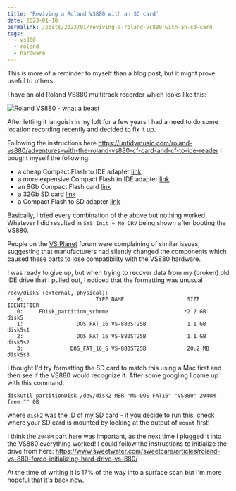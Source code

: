 ```yaml
---
title: 'Reviving a Roland VS880 with an SD card'
date: 2023-01-18
permalink: /posts/2023/01/reviving-a-roland-vs880-with-an-sd-card
tags:
  - vs880
  - roland
  - hardware
---
```


This is more of a reminder to myself than a blog post, but it might prove useful to others.

I have an old Roland VS880 multitrack recorder which looks like this:

![Roland VS880 - what a beast](https://static.roland.com/assets/images/products/gallery/vs-880_angle_gal.jpg)

After letting it languish in my loft for a few years I had a need to do some location recording recently and decided to fix it up.

Following the instructions here https://untidymusic.com/roland-vs880/adventures-with-the-roland-vs880-cf-card-and-cf-to-ide-reader I bought myself the following:

- a cheap Compact Flash to IDE adapter [link](https://www.amazon.co.uk/dp/B07NS5JTP5?psc=1&ref=ppx_yo2ov_dt_b_product_details)
- a more expensive Compact Flash to IDE adapter [link](https://www.amazon.co.uk/dp/B0036DDXUM?psc=1&ref=ppx_yo2ov_dt_b_product_details)
- an 8Gb Compact Flash card [link](https://www.amazon.co.uk/dp/B008W2QHYQ?psc=1&ref=ppx_yo2ov_dt_b_product_details)
- a 32Gb SD card [link](https://www.amazon.co.uk/dp/B08GYG6T12?psc=1&ref=ppx_yo2ov_dt_b_product_details)
- a Compact Flash to SD adapter [link](https://www.amazon.com/QUMOX-Compact-Memory-Adapter-Reader/dp/B019REDBY6/ref=sr_1_3?dchild=1&keywords=sd%2Bto%2Bcf%2Badapter&qid=1621264224&sr=8-3&th=1)

Basically, I tried every combination of the above but nothing worked. Whatever I did resulted in `SYS Init = No DRV` being shown after booting the VS880.

People on the [VS Planet](http://www.vsplanet.com/) forum were complaining of similar issues, suggesting that manufacturers had silently changed the components which caused these parts to lose compatibility with the VS880 hardware.

I was ready to give up, but when trying to recover data from my (broken) old IDE drive that I pulled out, I noticed that the formatting was unusual

```
/dev/disk5 (external, physical):
   #:                       TYPE NAME                    SIZE       IDENTIFIER
   0:     FDisk_partition_scheme                        *2.2 GB     disk5
   1:                 DOS_FAT_16 VS-880ST25B             1.1 GB     disk5s1
   2:                 DOS_FAT_16 VS-880ST25B             1.1 GB     disk5s2
   3:               DOS_FAT_16_S VS-880ST25B             20.2 MB    disk5s3
```

I thought I'd try formatting the SD card to match this using a Mac first and then see if the VS880 would recognize it. After some googling I came up with this command:

```
diskutil partitionDisk /dev/disk2 MBR "MS-DOS FAT16" "VS880" 2048M free "" 0B
```

where `disk2` was the ID of my SD card - if you decide to run this, check where your SD card is mounted by looking at the output of `mount` first!

I think the `2048M` part here was important, as the next time I plugged it into the VS880 everything worked! I could follow the instructions to initialize the drive from here: https://www.sweetwater.com/sweetcare/articles/roland-vs-880-force-initializing-hard-drive-vs-880/

At the time of writing it is 17% of the way into a surface scan but I'm more hopeful that it's back now.

